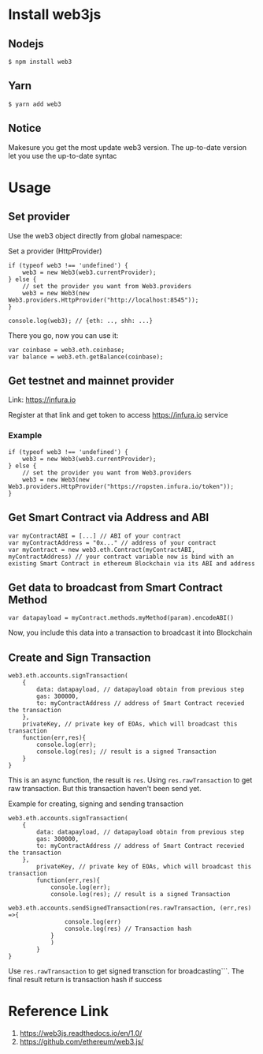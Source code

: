 # Install web3js
## Nodejs
`$ npm install web3`
## Yarn
`$ yarn add web3`
## Notice
Makesure you get the most update web3 version. The up-to-date version let you use the up-to-date syntac
# Usage
## Set provider
Use the web3 object directly from global namespace:

Set a provider (HttpProvider)

```
if (typeof web3 !== 'undefined') {
    web3 = new Web3(web3.currentProvider);
} else {
    // set the provider you want from Web3.providers
    web3 = new Web3(new Web3.providers.HttpProvider("http://localhost:8545"));
}
```

`console.log(web3); // {eth: .., shh: ...}`

There you go, now you can use it:

```
var coinbase = web3.eth.coinbase;
var balance = web3.eth.getBalance(coinbase);
```
## Get testnet and mainnet provider
Link: https://infura.io

Register at that link and get token to access https://infura.io service
### Example
```
if (typeof web3 !== 'undefined') {
    web3 = new Web3(web3.currentProvider);
} else {
    // set the provider you want from Web3.providers
    web3 = new Web3(new Web3.providers.HttpProvider("https://ropsten.infura.io/token"));
}
```
## Get Smart Contract via Address and ABI
```
var myContractABI = [...] // ABI of your contract
var myContractAddress = "0x..." // address of your contract
var myContract = new web3.eth.Contract(myContractABI, myContractAddress) // your contract variable now is bind with an existing Smart Contract in ethereum Blockchain via its ABI and address
```
## Get data to broadcast from Smart Contract Method
`var datapayload = myContract.methods.myMethod(param).encodeABI()`

Now, you include this data into a transaction to broadcast it into Blockchain

## Create and Sign Transaction
```
web3.eth.accounts.signTransaction(
    {
        data: datapayload, // datapayload obtain from previous step
        gas: 300000,
        to: myContractAddress // address of Smart Contract recevied the transaction
    },
    privateKey, // private key of EOAs, which will broadcast this transaction
    function(err,res){
        console.log(err);
        console.log(res); // result is a signed Transaction
    }
}
```

This is an async function, the result is `res`. Using `res.rawTransaction` to get raw transaction. But this transaction haven't been send yet.

Example for creating, signing and sending transaction

```
web3.eth.accounts.signTransaction(
    {
        data: datapayload, // datapayload obtain from previous step
        gas: 300000,
        to: myContractAddress // address of Smart Contract recevied the transaction
    },
        privateKey, // private key of EOAs, which will broadcast this transaction
        function(err,res){
            console.log(err);
            console.log(res); // result is a signed Transaction
            web3.eth.accounts.sendSignedTransaction(res.rawTransaction, (err,res) =>{
                console.log(err)
                console.log(res) // Transaction hash
            }
            )
        }
}
```

Use `res.rawTransaction` to get signed transction for broadcasting```. The final result return is transaction hash if success
# Reference Link
1. https://web3js.readthedocs.io/en/1.0/
2. https://github.com/ethereum/web3.js/
